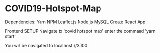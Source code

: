 # COVID19-Hotspot-Map

Dependencies:
Yarn
NPM
Leaflet.js
Node.js
MySQL
Create React App


Frontend SETUP
Navigate to 'covid hotspot map'
enter the command 'yarn start'

You will be navigated to localhost://3000
